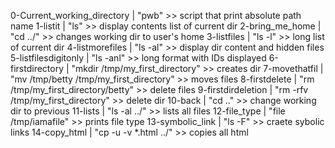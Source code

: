 0-Current_working_directory	| "pwb" >>  script that print absolute path name 
1-listit			| "ls" >>  display contents list of current dir
2-bring_me_home			| "cd ../" >>   changes working dir to user's home
3-listfiles			| "ls -l" >>  long list of current dir
4-listmorefiles			| "ls -al" >> display dir content and hidden files 
5-listfilesdigitonly		| "ls -anl" >>  long format with IDs displayed
6-firstdirectory		| "mkdir /tmp/my_first_directory" >>  creates dir
7-movethatfil			| "mv /tmp/betty /tmp/my_first_directory" >>  moves files
8-firstdelete			| "rm /tmp/my_first_directory/betty" >>  delete files
9-firstdirdeletion		| "rm -rfv /tmp/my_first_directory" >>  delete dir
10-back				| "cd .." >>  change working dir to previous
11-lists			| "ls -al ../" >>  lists all files
12-file_type			| "file /tmp/iamafile" >>  prints file type
13-symbolic_link        	| "ls -F" >>  craete sybolic links
14-copy_html          		| "cp -u -v *.html ../" >>  copies all html


